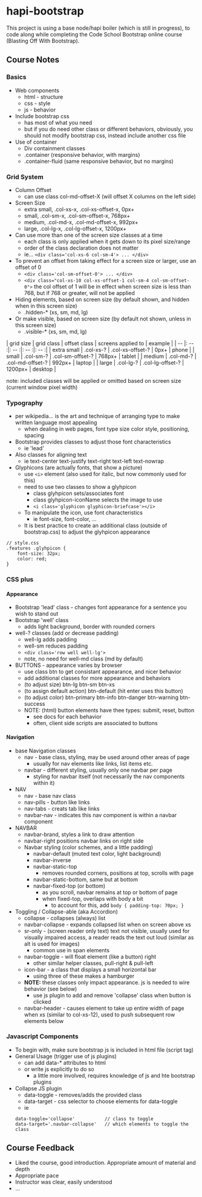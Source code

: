 # hapi-bootstrap
This project is using a base node/hapi boiler (which is still in progress), to code along while completing the Code School Bootstrap online course (Blasting Off With Bootstrap).

## Course Notes
### Basics
* Web components
    - html - structure
    - css - style 
    - js - behavior
* Include bootstrap css 
    - has most of what you need
    - but if you do need other class or different behaviors, obviously, you should not modify bootstrap css, instead include another css file 
* Use of container
    - Div containment classes
    - .container (responsive behavior, with margins)
    - .container-fluid (same responsive behavior, but no margins)
### Grid System
* Column Offset
    - can use class col-md-offset-X  (will offset X columns on the left side) 
* Screen Size
    - extra small, .col-xs-x, .col-xs-offset-x, 0px+
    - small, .col-sm-x, .col-sm-offset-x, 768px+
    - medium, .col-md-x, .col-md-offset-x, 992px+
    - large, .col-lg-x, .col-lg-offset-x, 1200px+
* Can use more than one of the screen size classes at a time
    - each class is only applied when it gets down to its pixel size/range
    - order of the class declaration does not matter
    - ie... `<div class='col-xs-6 col-sm-4'> ... </div>`
* To  prevent an offset from taking effect for a screen size or larger, use an offset of 0
    - `<div class='col-sm-offset-0'> ... </div>`
    - `<div class="col-xs-10 col-xs-offset-1 col-sm-4 col-sm-offset-0">` the col offset of 1 will be in effect when screen size is less than 768, but if 768 or greater, will not be applied
* Hiding elements, based on screen size (by default shown, and hidden when in this screen size)
    - .hidden-*  (xs, sm, md, lg)
* Or make visible, based on screen size (by default not shown, unless in this screen size)
    - .visible-*  (xs, sm, md, lg)

| grid size | grid class | offset class | screens applied to | example |
| -- |: -- :|: -- :|: -- :|: -- :|
| extra small | .col-xs-? | .col-xs-offset-? | 0px+ | phone |
| small | .col-sm-? | .col-sm-offset-? | 768px+ | tablet |
| medium | .col-md-? | .col-md-offset-? | 992px+ | laptop |
| large | .col-lg-? | .col-lg-offset-? | 1200px+ | desktop |

note: included classes will be applied or omitted based on screen size (current window pixel width)

### Typography
* per wikipedia... is the art and technique of arranging type to make written language most appealing
    - when dealing in web pages, font type size color style, positioning, spacing
* Bootstrap provides classes to adjust those font characteristics
    - ie 'lead'
* Also classes for aligning text 
    - ie text-center text-justify text-right text-left text-nowrap
* Glyphicons (are actually fonts, that show a picture)
    - use `<i>` element (also used for italic, but now commonly used for this)
    - need to use two classes to show a glyhpicon
        + class glyhpicon sets/associates font 
        + class glyhpicon-iconName selects the image to use
        + `<i class='glyphicon glyphicon-briefcase'></i>`
    - To manipulate the icon, use font characteristics
        + ie font-size, font-color, ...
    - It is best practice to create an additional class (outside of bootstrap.css) to adjust the glyhpicon appearance
```
// style.css
.features .glyhpicon {
    font-size: 32px;
    color: red;
}
```

### CSS plus
#### Appearance
* Bootstrap 'lead' class - changes font appearance for a sentence you wish to stand out 
* Bootstrap 'well' class
    - adds light background, border with rounded corners
* well-?  classes (add or decrease padding)
    - well-lg  adds padding
    - well-sm  reduces padding
    - `<div class='row well well-lg'>`
    - note, no need for well-md class (md by default)
* BUTTONS - appearance varies by browser
    - use class btn to get consistant appearance, and nicer behavior
    - add additional classes for more appearance and behaviors
    - (to adjust size) btn-lg btn-sm btn-xs
    - (to assign default action) btn-default  (hit enter uses this button)
    - (to adjust color) btn-primary btn-info btn-danger btn-warning btn-success
    - NOTE: (html) button elements have thee types: submit, reset, button
        + see docs for each behavior
        + often, client side scripts are associated to buttons 
#### Navigation
* base Navigation classes
    - nav - base class, styling, may be used around other areas of page 
        + usually for nav elements like links, list items etc.
    - navbar - different styling, usually only one navbar per page 
        + styling for navbar itself (not necessarily the nav components within it)
* NAV
    - nav - base nav class 
    - nav-pills - button like links
    - nav-tabs  - creats tab like links
    - navbar-nav - indicates this nav component is within a navbar component
* NAVBAR 
    - navbar-brand, styles a link to draw attention
    - navbar-right  positions navbar links on right side
    - Navbar styling (color schemes, and a little padding)
        + navbar-default  (muted text color, light background)
        + navbar-inverse
        + navbar-static-top
            * removes rounded corners, positions at top, scrolls with page
        + navbar-static-bottom, same but at bottom
        + navbar-fixed-top (or bottom)
            * as you scroll, navbar remains at top or bottom of page
            * when fixed-top, overlaps with body a bit
                * to account for this, add `body { padding-top: 70px; }`
* Toggling / Collapse-able  (aka Accordion)
    - collapse - collapses (always) list
    - navbar-collapse - expands collapsed list when on screen above xs 
    - sr-only - (screen reader only text) text not visible, usually used for visually impaired access, a reader reads the text out loud (similar as alt is used for images)
        + common use in span elements
    - navbar-toggle - will float element (like a button) right
        + other similar helper classes, pull-right & pull-left
    - icon-bar - a class that displays a small horizontal bar 
        + using three of these makes a hamburger
    - **NOTE:** these classes only impact appearance. js is needed to wire behavior (see below)
        + use js plugin to add and remove 'collapse' class when button is clicked
    - navbar-header - causes element to take up entire width of page when xs (similar to col-xs-12), used to push subsequent row elements below

### Javascript Components
*  To begin with, make sure bootstrap js is included in html file (script tag)
*  General Usage (trigger use of js plugins)
    -  can add data-* attributes to html 
    -  or write js explicitly to do so
        +  a little more involved, requires knowledge of js and hte bootstrap plugins
*  Collapse JS plugin
    -  data-toggle - removes/adds the provided class 
    -  data-target - css selector to choose elements for data-toggle
    -  ie
    ```
    data-toggle='collapse'           // class to toggle
    data-target='.navbar-collapse'   // which elements to toggle the class
    ```

## Course Feedback
* Liked the course, good introduction. Appropriate amount of material and depth
* Appropriate pace 
* Instructor was clear, easily understood
*  ...
